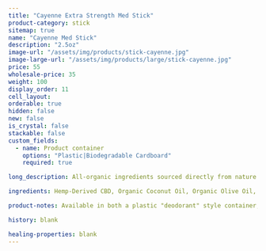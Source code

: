 ```yaml
---
title: "Cayenne Extra Strength Med Stick"
product-category: stick
sitemap: true
name: "Cayenne Med Stick"
description: "2.5oz"
image-url: "/assets/img/products/stick-cayenne.jpg"
image-large-url: "/assets/img/products/large/stick-cayenne.jpg"
price: 55
wholesale-price: 35
weight: 100
display_order: 11
cell_layout:
orderable: true
hidden: false
new: false
is_crystal: false
stackable: false
custom_fields:
  - name: Product container
    options: "Plastic|Biodegradable Cardboard"
    required: true

long_description: All-organic ingredients sourced directly from nature to ease aches, pains, burns, and scars. Coconut oil and olive oil work by nourishing the skin while the anti-inflammatory properties of beeswax, shea butter, lavender and eucalyptus essential oils relieve the muscles.

ingredients: Hemp-Derived CBD, Organic Coconut Oil, Organic Olive Oil, Organic Beeswax, Cayenne Pepper, Unrefined Pure Cocoa Butter, Unrefined Pure Shea Butter, Organic Sunflower Lecithin, Tapioca Starch, Essential Oils.

product-notes: Available in both a plastic "deodorant" style container, as well as our new eco-friendly, 100% biodegradable cardboard container. Life Flower products are made in small batches with all-natural and boutique ingredients. Most orders are processed within 3 days of being placed.

history: blank

healing-properties: blank
---
```

